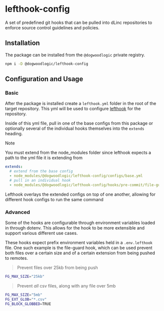 # lefthook-config

A set of predefined git hooks that can be pulled into
dLinc repositories to enforce source control guidelines and policies.

## Installation

The package can be installed from the `@dogwoodlogic` private
registry.

```sh
npm i -D @dogwoodlogic/lefthook-config
```

## Configuration and Usage

### Basic

After the package is installed create a `lefthook.yml` folder in the root
of the target repository. This yml will be used to configure [lefthook]()
for the repository.

Inside of this yml file, pull in one of the base configs from this package
or optionally several of the individual hooks themselves into the `extends`
heading.

> [!NOTE]  
> You must extend from the node_modules folder since lefthook
> expects a path to the yml file it is extending from

```yml
extends:
  # extend from the base config
  - node_modules/@dogwoodlogic/lefthook-config/configs/base.yml
  # pull in an individual hook
  - node_modules/@dogwoodlogic/lefthook-config/hooks/pre-commit/file-guard.yml
```

Lefthook overlays the extended configs on top of one another, allowing for
different hook configs to run the same command

### Advanced

Some of the hooks are configurable through environment variables loaded
in through dotenv. This allows for the hook to be more extensible and
support various different use cases.

These hooks expect prefix environment variables held in a `.env.lefthook`
file. One such example is the file-guard hook, which can be used prevent both
files over a certain size and of a certain extension from being pushed
to remotes.

> Prevent files over 25kb from being push

```sh
FG_MAX_SIZE="25kb"
```

> Prevent _all_ csv files, along with any file over 5mb

```sh
FG_MAX_SIZE="5mb"
FG_EXT_GLOB="*.csv"
FG_BLOCK_GLOBBED=TRUE

```

